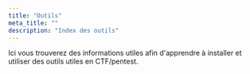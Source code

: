 ```yaml
---
title: "Outils"
meta_title: ""
description: "Index des outils"
---
```


Ici vous trouverez des informations utiles afin d'apprendre à installer et utiliser des outils utiles en CTF/pentest.

